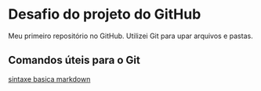# Desafio do projeto do GitHub
Meu primeiro repositório no GitHub. Utilizei Git para upar arquivos e pastas.

## Comandos úteis para o Git
[sintaxe basica markdown](https://www.markdownguide.org/basic-syntax)
